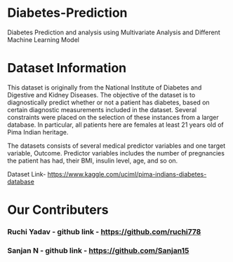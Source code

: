 # Diabetes-Prediction
Diabetes Prediction and analysis using Multivariate Analysis and Different Machine Learning Model

# Dataset Information

This dataset is originally from the National Institute of Diabetes and Digestive and Kidney Diseases. The objective of the dataset is to diagnostically predict whether or not a patient has diabetes, based on certain diagnostic measurements included in the dataset. Several constraints were placed on the selection of these instances from a larger database. In particular, all patients here are females at least 21 years old of Pima Indian heritage.

The datasets consists of several medical predictor variables and one target variable, Outcome. Predictor variables includes the number of pregnancies the patient has had, their BMI, insulin level, age, and so on.

Dataset Link- https://www.kaggle.com/uciml/pima-indians-diabetes-database

# Our Contributers
### **Ruchi Yadav** - github link - https://github.com/ruchi778

### **Sanjan N** - github link - https://github.com/Sanjan15

